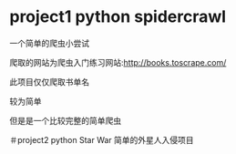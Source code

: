 # project1 python spidercrawl
一个简单的爬虫小尝试

爬取的网站为爬虫入门练习网站:http://books.toscrape.com/

此项目仅仅爬取书单名

较为简单

但是是一个比较完整的简单爬虫
 
＃project2  python Star War
简单的外星人入侵项目
